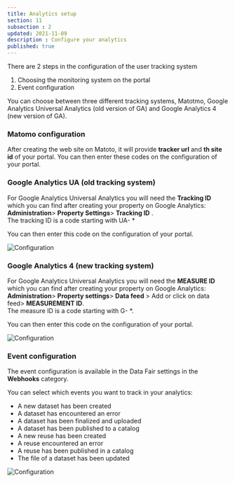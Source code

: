 ```yaml
---
title: Analytics setup
section: 11
subsection : 2
updated: 2021-11-09
description : Configure your analytics
published: true
---
```


There are 2 steps in the  configuration of the user tracking system
1. Choosing the monitoring system on the portal
2. Event configuration

You can choose between three different tracking systems, Matotmo, Google Analytics Universal Analytics (old version of GA) and Google Analytics 4 (new version of GA).

### Matomo configuration

After creating the web site on Matoto, it will provide **tracker url** and **th site id** of your portal. You can then enter these codes on the configuration of your portal.

### Google Analytics UA (old tracking system)

For Google Analytics Universal Analytics you will need the **Tracking ID** which you can find after creating your property on Google Analytics: **Administration**> **Property Settings**> **Tracking ID** .  
The tracking ID is a code starting with UA- *

You can then enter this code on the configuration of your portal.

![Configuration](./images/user-guide-backoffice/config-GA-1.jpg)

### Google Analytics 4 (new tracking system)

For Google Analytics Universal Analytics you will need the **MEASURE ID** which you can find after creating your property on Google Analytics: **Administration**> **Property settings**> **Data feed** > Add or click on data feed> **MEASUREMENT ID**.  
The measure ID is a code starting with G- *.

You can then enter this code on the configuration of your portal.

![Configuration](./images/user-guide-backoffice/config-GA4.jpg)

### Event configuration

The event configuration is available in the Data Fair settings in the **Webhooks** category.

You can select which events you want to track in your analytics:
* A new dataset has been created
* A dataset has encountered an error
* A dataset has been finalized and uploaded
* A dataset has been published to a catalog
* A new reuse has been created
* A reuse encountered an error
* A reuse has been published in a catalog
* The file of a dataset has been updated

![Configuration](./images/user-guide-backoffice/config-GA-2.jpg)
